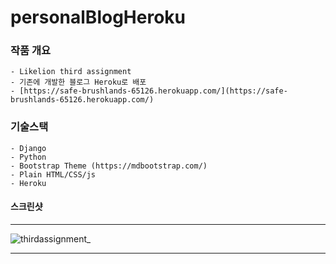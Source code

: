 # personalBlogHeroku

### 작품 개요
	- Likelion third assignment
	- 기존에 개발한 블로그 Heroku로 배포
	- [https://safe-brushlands-65126.herokuapp.com/](https://safe-brushlands-65126.herokuapp.com/)


### 기술스택
	- Django
	- Python
	- Bootstrap Theme (https://mdbootstrap.com/)
	- Plain HTML/CSS/js
	- Heroku


#### 스크린샷

***

![thirdassignment_](https://user-images.githubusercontent.com/22811639/53902010-a08d0280-4083-11e9-9185-efdb045add64.png)

***
